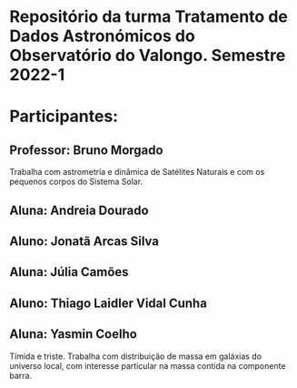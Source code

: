 # Repositório da turma **Tratamento de Dados Astronómicos** do Observatório do Valongo. Semestre 2022-1

Participantes:
==============

Professor: Bruno Morgado
------------------------

Trabalha com astrometria e dinâmica de Satélites Naturais e com os pequenos corpos do Sistema Solar.

Aluna: Andreia Dourado
----------------------

Aluno: Jonatã Arcas Silva
-------------------------

Aluna: Júlia Camões
-------------------

Aluno: Thiago Laidler Vidal Cunha
---------------------------------

Aluna: Yasmin Coelho
--------------------

Tímida e triste. Trabalha com distribuição de massa em galáxias do universo local, com interesse particular na massa contida na componente barra.
